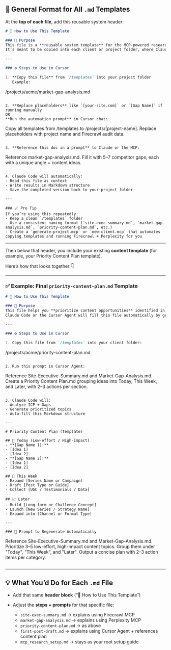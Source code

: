 
## 🔧 General Format for All `.md` Templates

At the **top of each file**, add this reusable system header:

```markdown
# 🧩 How to Use This Template

### 📍 Purpose
This file is a **reusable system template** for the MCP-powered research workflow inside Cursor.  
It’s meant to be copied into each client or project folder, where Claude Code + MCPs will fill it automatically.

---

### ⚙️ Steps to Use in Cursor

1. **Copy this file** from `/templates` into your project folder  
   Example:  
```

/projects/acme/market-gap-analysis.md

```

2. **Replace placeholders** like `[your-site.com]` or `[Gap Name]` if running manually  
OR  
**Run the automation prompt** in Cursor chat:
```

Copy all templates from /templates to /projects/[project-name].
Replace placeholders with project name and Firecrawl audit data.

```

3. **Reference this doc in a prompt** to Claude or the MCP:
```

Reference market-gap-analysis.md.
Fill it with 5–7 competitor gaps, each with a unique angle + content ideas.

```

4. Claude Code will automatically:
- Read this file as context
- Write results in Markdown structure
- Save the completed version back to your project folder

---

### 🪄 Pro Tip
If you’re using this repeatedly:
- Keep a clean `/templates` folder  
- Use a consistent naming format (`site-exec-summary.md`, `market-gap-analysis.md`, `priority-content-plan.md`, etc.)  
- Create a `generate-project.mcp` or `new-client.mcp` that automates copying templates and running Firecrawl + Perplexity for you
```

---

Then below that header, you include your existing **content template** (for example, your Priority Content Plan template).

Here’s how that looks together 👇

---

### ✅ Example: Final `priority-content-plan.md` Template

```markdown
# 🧩 How to Use This Template

### 📍 Purpose
This file helps you **prioritize content opportunities** identified in your Market Gap Analysis.  
Claude Code or the Cursor Agent will fill this file automatically by grouping ideas into “Today”, “This Week”, and “Later”.

---

### ⚙️ Steps to Use in Cursor

1. Copy this file from `/templates` into your client folder:  
```

/projects/acme/priority-content-plan.md

```

2. Run this prompt in Cursor Agent:
```

Reference Site-Executive-Summary.md and Market-Gap-Analysis.md.
Create a Priority Content Plan.md grouping ideas into Today, This Week, and Later,
with 2–3 actions per section.

```

3. Claude Code will:
- Analyze ICP + Gaps  
- Generate prioritized topics  
- Auto-fill this Markdown structure

---

# Priority Content Plan (Template)

## 🚀 Today (Low-effort / High-impact)
- **[Gap Name 1]:**
- [Idea 1]
- [Idea 2]
- **[Gap Name 2]:**
- [Idea 1]
- [Idea 2]

## 📅 This Week
- Expand [Series Name or Campaign]  
- Draft [Post Type or Guide]  
- Collect [UGC / Testimonials / Data]  

## 📈 Later
- Build [Long-form or Challenge Concept]  
- Launch [New Series / Strategy Name]  
- Expand into [Channel or Format Type]

---

### 📌 Prompt to Regenerate Automatically
```

Reference Site-Executive-Summary.md and Market-Gap-Analysis.md.
Prioritize 3–5 low-effort, high-impact content topics.
Group them under "Today", "This Week", and "Later".
Output a concise plan with 2–3 action items per category.

```
```

---

## 💡 What You’d Do for Each `.md` File

* Add that same **header block** (“🧩 How to Use This Template”)
* Adjust the **steps + prompts** for that specific file:

  * `site-exec-summary.md` → explains using Firecrawl MCP
  * `market-gap-analysis.md` → explains using Perplexity MCP
  * `priority-content-plan.md` → as above
  * `first-post-draft.md` → explains using Cursor Agent + references content plan
  * `mcp_research_setup.md` → stays as your root setup guide

